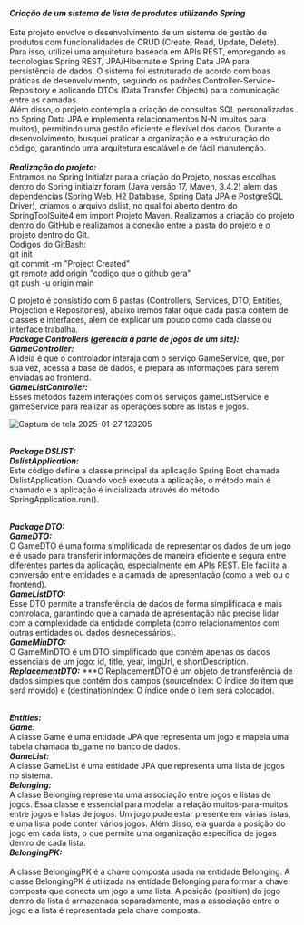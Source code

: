 ***Criação de um sistema de lista de produtos utilizando Spring <br/>***
<br/>
Este projeto envolve o desenvolvimento de um sistema de gestão de produtos com funcionalidades de CRUD (Create, Read, Update, Delete). Para isso, utilizei uma arquitetura baseada em APIs REST, empregando as tecnologias Spring REST, JPA/Hibernate e Spring Data JPA para persistência de dados. O sistema foi estruturado de acordo com boas práticas de desenvolvimento, seguindo os padrões Controller-Service-Repository e aplicando DTOs (Data Transfer Objects) para comunicação entre as camadas.
<br/>
Além disso, o projeto contempla a criação de consultas SQL personalizadas no Spring Data JPA e implementa relacionamentos N-N (muitos para muitos), permitindo uma gestão eficiente e flexível dos dados. Durante o desenvolvimento, busquei praticar a organização e a estruturação do código, garantindo uma arquitetura escalável e de fácil manutenção.
<br/>
<br/>***Realização do projeto:***
<br/>
Entramos no Spring Initialzr para a criação do Projeto, nossas escolhas dentro do Spring initialzr foram (Java versão 17, Maven, 3.4.2) alem das dependencias (Spring Web, H2 Database, Spring Data JPA e PostgreSQL Driver), criamos o arquivo dslist, no qual foi aberto dentro do SpringToolSuite4 em import Projeto Maven. Realizamos a criação do projeto dentro do GitHub e realizamos a conexão entre a pasta do projeto e o projeto dentro do Git.
<br/>
Codigos do GitBash:
<br/>
git init
<br/>
git commit -m "Project Created"
<br/>
git remote add origin "codigo que o github gera"
<br/>
git push -u origin main 

O projeto é consistido com 6 pastas (Controllers, Services, DTO, Entities, Projection e Repositories), abaixo iremos falar oque cada pasta contem de classes e interfaces, alem de explicar um pouco como cada classe ou interface trabalha.<br/>
***Package Controllers (gerencia a parte de jogos de um site):***
<br/>***GameController:***
<br/>A ideia é que o controlador interaja com o serviço GameService, que, por sua vez, acessa a base de dados, e prepara as informações para serem enviadas ao frontend.
<br/>***GameListController:***
<br/>Esses métodos fazem interações com os serviços gameListService e gameService para realizar as operações sobre as listas e jogos.


![Captura de tela 2025-01-27 123205](https://github.com/user-attachments/assets/62329ffa-656e-470e-a40a-b835cb93501a)

<br/>***Package DSLIST:***
<br/>***DslistApplication:***
<br/>Este código define a classe principal da aplicação Spring Boot chamada DslistApplication. Quando você executa a aplicação, o método main é chamado e a aplicação é inicializada através do método SpringApplication.run().

<br/>***Package DTO:***
<br/>***GameDTO:***
<br/>O GameDTO é uma forma simplificada de representar os dados de um jogo e é usado para transferir informações de maneira eficiente e segura entre diferentes partes da aplicação, especialmente em APIs REST. Ele facilita a conversão entre entidades e a camada de apresentação (como a web ou o frontend).
<br/>***GameListDTO:***
<br/>Esse DTO permite a transferência de dados de forma simplificada e mais controlada, garantindo que a camada de apresentação não precise lidar com a complexidade da entidade completa (como relacionamentos com outras entidades ou dados desnecessários).
<br/>***GameMinDTO:***
<br/> O GameMinDTO é um DTO simplificado que contém apenas os dados essenciais de um jogo: id, title, year, imgUrl, e shortDescription.
<br/>***ReplacementDTO:***
***O ReplacementDTO é um objeto de transferência de dados simples que contém dois campos (sourceIndex: O índice do item que será movido) e (destinationIndex: O índice onde o item será colocado).

<br/>***Entities:
<br/>Game:***
<br/>A classe Game é uma entidade JPA que representa um jogo e mapeia uma tabela chamada tb_game no banco de dados. 
<br/>***GameList:***
<br/>A classe GameList é uma entidade JPA que representa uma lista de jogos no sistema.
<br/>***Belonging:***
<br/>A classe Belonging representa uma associação entre jogos e listas de jogos. Essa classe é essencial para modelar a relação muitos-para-muitos entre jogos e listas de jogos. Um jogo pode estar presente em várias listas, e uma lista pode conter vários jogos. Além disso, ela guarda a posição do jogo em cada lista, o que permite uma organização específica de jogos dentro de cada lista.
<br/>***BelongingPK:***       
<br/>A classe BelongingPK é a chave composta usada na entidade Belonging. A classe BelongingPK é utilizada na entidade Belonging para formar a chave composta que conecta um jogo a uma lista. A posição (position) do jogo dentro da lista é armazenada separadamente, mas a associação entre o jogo e a lista é representada pela chave composta.

